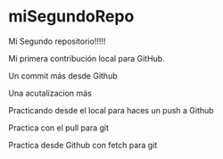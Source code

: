 # miSegundoRepo

Mi Segundo repositorio!!!!!  

Mi primera contribución local para GitHub.

Un commit más desde Github

Una acutalizacion más 

Practicando desde el local para haces un push a Github

Practica con el pull para git 

Practica desde Github con fetch para git
